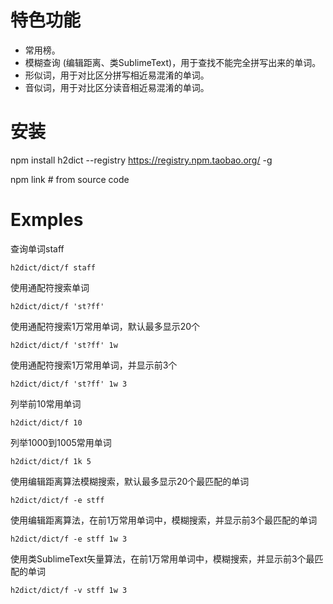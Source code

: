 
# 特色功能
*    常用榜。
*    模糊查询 (编辑距离、类SublimeText)，用于查找不能完全拼写出来的单词。
*    形似词，用于对比区分拼写相近易混淆的单词。
*    音似词，用于对比区分读音相近易混淆的单词。

# 安装

npm install h2dict --registry https://registry.npm.taobao.org/ -g

npm link # from source code

# Exmples

查询单词staff
```Shell
h2dict/dict/f staff 
```

使用通配符搜索单词
```Shell
h2dict/dict/f 'st?ff' 
```

使用通配符搜索1万常用单词，默认最多显示20个
```Shell
h2dict/dict/f 'st?ff' 1w 
```

使用通配符搜索1万常用单词，并显示前3个
```Shell
h2dict/dict/f 'st?ff' 1w 3 
```

列举前10常用单词
```Shell
h2dict/dict/f 10 
```

列举1000到1005常用单词
```Shell
h2dict/dict/f 1k 5 
```

使用编辑距离算法模糊搜索，默认最多显示20个最匹配的单词
```Shell
h2dict/dict/f -e stff 
```

使用编辑距离算法，在前1万常用单词中，模糊搜索，并显示前3个最匹配的单词
```Shell
h2dict/dict/f -e stff 1w 3 
```

使用类SublimeText矢量算法，在前1万常用单词中，模糊搜索，并显示前3个最匹配的单词
```Shell
h2dict/dict/f -v stff 1w 3 
```
